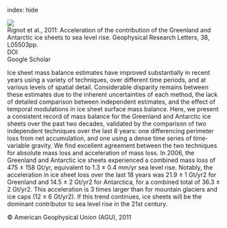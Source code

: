 index: hide

<div class="Citation">
    <div class="Citation-thumb CitationThumb-linked"  data-href="https://doi.org/10.1029/2011gl046583">
      <img src="https://static.claimspace.cloud/climate-study-static/refs/thumbs/13/Rignot_et_al_2011-thumb.png" />
    </div>

  <div class="Citation-body">
    <div class="Citation-text">Rignot et al., 2011: Acceleration of the contribution of the Greenland and Antarctic ice sheets to sea level rise. <span class="Article-journal">Geophysical Research Letters, </span><span class="Article-volume">38, </span>L05503pp.</div>
    <div class="Citation-links">
      <div class="CitationLink" data-href="https://doi.org/10.1029/2011gl046583">
        <div class="CitationLink-icon CitationLink-Doi"></div>
        <div class="CitationLink-text">DOI</div>
      </div>
      <div class="CitationLink" data-href="https://scholar.google.com/scholar?q=10.1029/2011gl046583">
        <div class="CitationLink-icon CitationLink-Scholar"></div>
        <div class="CitationLink-text">Google Scholar</div>
      </div>
    </div>
  </div>
</div>

Ice sheet mass balance estimates have improved substantially in recent years using a variety of techniques, over different time periods, and at various levels of spatial detail. Considerable disparity remains between these estimates due to the inherent uncertainties of each method, the lack of detailed comparison between independent estimates, and the effect of temporal modulations in ice sheet surface mass balance. Here, we present a consistent record of mass balance for the Greenland and Antarctic ice sheets over the past two decades, validated by the comparison of two independent techniques over the last 8 years: one differencing perimeter loss from net accumulation, and one using a dense time series of time‐variable gravity. We find excellent agreement between the two techniques for absolute mass loss and acceleration of mass loss. In 2006, the Greenland and Antarctic ice sheets experienced a combined mass loss of 475 ± 158 Gt/yr, equivalent to 1.3 ± 0.4 mm/yr sea level rise. Notably, the acceleration in ice sheet loss over the last 18 years was 21.9 ± 1 Gt/yr2 for Greenland and 14.5 ± 2 Gt/yr2 for Antarctica, for a combined total of 36.3 ± 2 Gt/yr2. This acceleration is 3 times larger than for mountain glaciers and ice caps (12 ± 6 Gt/yr2). If this trend continues, ice sheets will be the dominant contributor to sea level rise in the 21st century.

<div class="Citation-copy">
&copy; American Geophysical Union (AGU), 2011
</div>